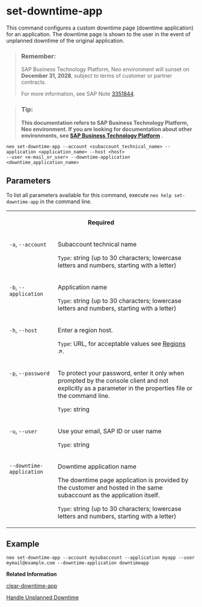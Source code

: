 <!-- loio1672997f41f74cd79761291ff7ece0b5 -->

# set-downtime-app

This command configures a custom downtime page \(downtime application\) for an application. The downtime page is shown to the user in the event of unplanned downtime of the original application.



> ### Remember:  
> SAP Business Technology Platform, Neo environment will sunset on **December 31, 2028**, subject to terms of customer or partner contracts.
> 
> For more information, see SAP Note [3351844](https://me.sap.com/notes/3351844).

> ### Tip:  
> **This documentation refers to SAP Business Technology Platform, Neo environment. If you are looking for documentation about other environments, see [SAP Business Technology Platform](https://help.sap.com/docs/btp/sap-business-technology-platform/sap-business-technology-platform?version=Cloud) .**



```
neo set-downtime-app --account <subaccount_technical_name> --application <application_name> --host <host> 
--user <e-mail_or_user> --downtime-application <downtime_application_name> 
```



<a name="loio1672997f41f74cd79761291ff7ece0b5__section_N1001E_N10012_N10001"/>

## Parameters

To list all parameters available for this command, execute `neo help set-downtime-app` in the command line.


<table>
<tr>
<th valign="top" colspan="2">

Required

</th>
</tr>
<tr>
<td valign="top">

`-a`, `--account`

</td>
<td valign="top">

Subaccount technical name

`Type`: string \(up to 30 characters; lowercase letters and numbers, starting with a letter\)

</td>
</tr>
<tr>
<td valign="top">

`-b`, `--application` 

</td>
<td valign="top">

Application name

`Type`: string \(up to 30 characters; lowercase letters and numbers, starting with a letter\)

</td>
</tr>
<tr>
<td valign="top">

`-h`, `--host`

</td>
<td valign="top">

Enter a region host.

`Type`: URL, for acceptable values see [Regions](https://help.sap.com/viewer/65de2977205c403bbc107264b8eccf4b/Cloud/en-US/350356d1dc314d3199dca15bd2ab9b0e.html "You can deploy applications in different regions. Each region represents a geographical location (for example, Europe, US East) where applications, data, or services are hosted.") :arrow_upper_right:.

</td>
</tr>
<tr>
<td valign="top">

`-p`, `--password`

</td>
<td valign="top">

To protect your password, enter it only when prompted by the console client and not explicitly as a parameter in the properties file or the command line.

`Type`: string

</td>
</tr>
<tr>
<td valign="top">

`-u`, `--user`

</td>
<td valign="top">

Use your email, SAP ID or user name

`Type`: string

</td>
</tr>
<tr>
<td valign="top">

`--downtime-application`

</td>
<td valign="top">

Downtime application name

The downtime page application is provided by the customer and hosted in the same subaccount as the application itself.

`Type`: string \(up to 30 characters; lowercase letters and numbers, starting with a letter\)

</td>
</tr>
</table>



## Example

```
neo set-downtime-app --account mysubaccount --application myapp --user mymail@example.com --downtime-application downtimeapp
```

**Related Information**  


[clear-downtime-app](clear-downtime-app-c9ae25a.md "The command deregisters a previously configured downtime page for an application. After you execute the command, the default HTTP error will be shown to the user in the event of unplanned downtime.")

[Handle Unplanned Downtime](handle-unplanned-downtime-dbd314a.md "In the event of unplanned downtime when there is no application process able to serve HTTP requests, a default error is shown to users. To prevent this, an operator can configure a custom downtime page using a downtime application, which takes over the HTTP traffic if an unplanned downtime occurs.")

